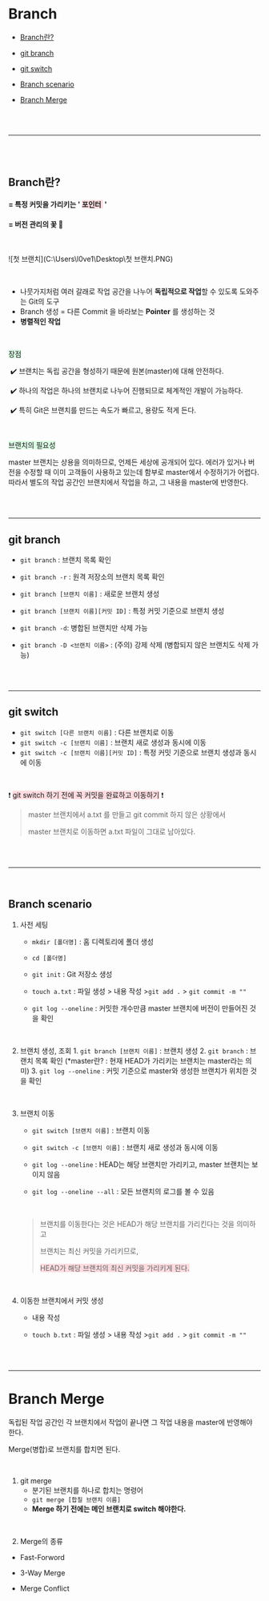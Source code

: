# Branch

- [Branch란?](#branch란?)

- [git branch](#git-branch)

- [git switch](#git-switch)
- [Branch scenario](#branch-scenario)
- [Branch Merge](#branch-merge)

<br/><br/>

---

<br/><br/>

## Branch란?

#### = 특정 커밋을 가리키는 ' <span style='background-color:#ffdce0'> 포인터 </span> '

#### = 버전 관리의 꽃 🌷

<br/>

![첫 브랜치](C:\Users\l0ve1\Desktop\첫 브랜치.PNG)

<br/>

- 나뭇가지처럼 여러 갈래로 작업 공간을 나누어 **독립적으로 작업**할 수 있도록 도와주는 Git의 도구
- Branch 생성 = 다른 Commit 을 바라보는 **Pointer** 를 생성하는 것
- **병렬적인 작업**

<br/>

<span style='background-color:#dcffe4'>장점</span>

​	 ✔️ 브랜치는 독립 공간을 형성하기 때문에 원본(master)에 대해 안전하다.

​	 ✔️  하나의 작업은 하나의 브랜치로 나누어 진행되므로 체계적인 개발이 가능하다.

​	 ✔️ 특히 Git은 브랜치를 만드는 속도가 빠르고, 용량도 적게 든다.

<br/>

<span style='background-color:#dcffe4'>브랜치의 필요성</span>

master 브랜치는 상용을 의미하므로, 언제든 세상에 공개되어 있다. 에러가 있거나 버전을 수정할 때 이미 고객들이 사용하고 있는데 함부로 master에서 수정하기가 어렵다. 따라서 별도의  작업 공간인 브랜치에서 작업을 하고, 그 내용을 master에 반영한다. 

<br/>

<br/>

---

## git branch

- `git branch` : 브랜치 목록 확인
- `git branch -r` : 원격 저장소의 브랜치 목록 확인
- `git branch [브랜치 이름]` : 새로운 브랜치 생성
- `git branch [브랜치 이름][커밋 ID]` : 특정 커밋 기준으로 브랜치 생성
- `git branch -d`:  병합된 브랜치만 삭제 가능

- `git branch -D <브랜치 이름>` : (주의) 강제 삭제 (병합되지 않은 브랜치도 삭제 가능)

<br/>

<br/>

---

## git switch

- `git switch [다른 브랜치 이름]` : 다른 브랜치로 이동
- `git switch -c [브랜치 이름]` : 브랜치 새로 생성과 동시에 이동
- `git switch -c [브랜치 이름][커밋 ID]` : 특정 커밋 기준으로 브랜치 생성과 동시에 이동

<br/>

❗️ <span style='background-color:#ffdce0'>git switch 하기 전에 꼭 커밋을 완료하고 이동하기</span> ❗️

> master 브랜치에서 a.txt 를 만들고 git commit 하지 않은 상황에서 
>
> master 브랜치로 이동하면 a.txt 파일이 그대로 남아있다.

<br/>

<br/>

---

<br/>

## Branch scenario

1. 사전 세팅

   - `mkdir [폴더명]` : 홈 디렉토리에 폴더 생성

   - `cd [폴더명] `

   - `git init` : Git 저장소 생성

   - `touch a.txt` : 파일 생성 > 내용 작성  >`git add .`  >  `git commit -m ""` 

   - `git log --oneline` : 커밋한 개수만큼 master 브랜치에 버전이 만들어진 것을 확인

<br/>

2. 브랜치 생성, 조회
    	1. `git branch [브랜치 이름]` : 브랜치 생성
    	2. `git branch` : 브랜치 목록 확인 (*master란? : 현재 HEAD가 가리키는 브랜치는 master라는  의미)
    	3. `git log --oneline` : 커밋 기준으로 master와 생성한 브랜치가 위치한 것을 확인

<br/>

3. 브랜치 이동

   - `git switch [브랜치 이름]` :  브랜치 이동

   - `git switch -c [브랜치 이름]` : 브랜치 새로 생성과 동시에 이동

   -  `git log --oneline` : HEAD는 해당 브랜치만 가리키고, master 브랜치는 보이지 않음

   - `git log --oneline --all` : 모든 브랜치의 로그를 볼 수 있음

   <br/>

   >브랜치를 이동한다는 것은 HEAD가 해당 브랜치를 가리킨다는 것을 의미하고
   >
   >브랜치는 최신 커밋을 가리키므로,
   >
   ><span style='background-color:#ffdce0'>HEAD가 해당 브랜치의 최신 커밋을 가리키게 된다.</span>

<br/>

4. 이동한 브랜치에서 커밋 생성

   - 내용 작성

   - `touch b.txt` : 파일 생성 > 내용 작성  >`git add .`  >  `git commit -m ""` 

<br/>

<br/>

---

# Branch Merge

독립된 작업 공간인 각 브랜치에서 작업이 끝나면 그 작업 내용을 master에 반영해야 한다.

Merge(병합)로 브랜치를 합치면 된다.

<br/>

1. git merge
   - 분기된 브랜치를 하나로 합치는 명령어
   - `git merge [합칠 브랜치 이름]`
   - **Merge 하기 전에는 메인 브랜치로 switch 해야한다.**

<br/>

2.  Merge의 종류

   - Fast-Forword

   - 3-Way Merge

   - Merge Conflict